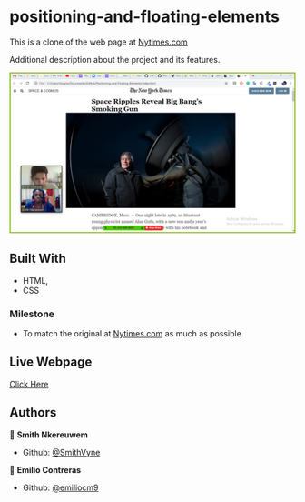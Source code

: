 # positioning-and-floating-elements

This is a clone of the web page at [Nytimes.com](https://www.nytimes.com/2014/03/18/science/space/detection-of-waves-in-space-buttresses-landmark-theory-of-big-bang.html?_r=0)

Additional description about the project and its features.

![Positioning and Floating Project made by Smith & Emilio](img/ScreenSS.png?raw=true "Positioning and Floating Project made by Smith & Emilio")
## Built With

- HTML,
- CSS

### Milestone

- To match the original at [Nytimes.com](https://www.nytimes.com/2014/03/18/science/space/detection-of-waves-in-space-buttresses-landmark-theory-of-big-bang.html?_r=0) as much as possible

## Live Webpage

[Click Here](https://rawcdn.githack.com/emiliocm9/Positioning-and-Floating-Elements/890b7767cb494f1d92b27b48e04c7110b60987a1/index.html)

## Authors

👤 **Smith Nkereuwem**

- Github: [@SmithVyne](https://github.com/smithvyne)

👤 **Emilio Contreras**

- Github: [@emiliocm9](https://github.com/emiliocm9)